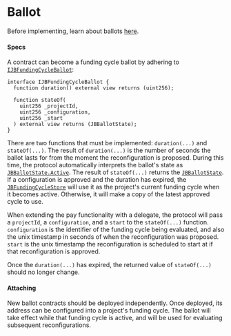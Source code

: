 # Ballot

Before implementing, learn about ballots [here](/docs/dev/v3/learn/glossary/ballot.md).
#### Specs

A contract can become a funding cycle ballot by adhering to [`IJBFundingCycleBallot`](/docs/dev/v3/api/interfaces/ijbfundingcycleballot.md):

```
interface IJBFundingCycleBallot {
  function duration() external view returns (uint256);

  function stateOf(
    uint256 _projectId,
    uint256 _configuration,
    uint256 _start
  ) external view returns (JBBallotState);
}
```

There are two functions that must be implemented: `duration(...)` and `stateOf(...)`. The result of `duration(...)` is the number of seconds the ballot lasts for from the moment the reconfiguration is proposed. During this time, the protocol automatically interprets the ballot's state as [`JBBallotState.Active`](/docs/dev/v3/api/enums/jbballotstate.md). The result of `stateOf(...)` returns the [`JBBallotState`](/docs/dev/v3/api/enums/jbballotstate.md). If a configuration is approved and the duration has expired, the [`JBFundingCycleStore`](/docs/dev/v3/api/contracts/jbfundingcyclestore/README.md) will use it as the project's current funding cycle when it becomes active. Otherwise, it will make a copy of the latest approved cycle to use.

When extending the pay functionality with a delegate, the protocol will pass a `projectId`, a `configuration`, and a `start` to the `stateOf(...)` function. `configuration` is the identifier of the funding cycle being evaluated, and also the unix timestamp in seconds of when the reconfiguration was proposed. `start` is the unix timestamp the reconfiguration is scheduled to start at if that reconfiguration is approved.

Once the `duration(...)` has expired, the returned value of `stateOf(...)` should no longer change.

#### Attaching

New ballot contracts should be deployed independently. Once deployed, its address can be configured into a project's funding cycle. The ballot will take effect while that funding cycle is active, and will be used for evaluating subsequent reconfigurations.
